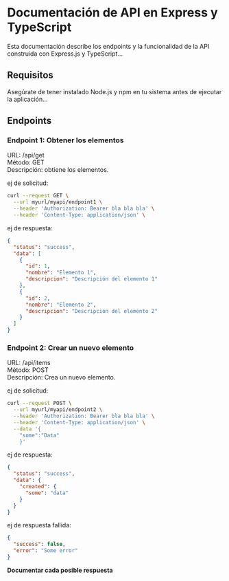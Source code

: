 # Documentación de API en Express y TypeScript

Esta documentación describe los endpoints y la funcionalidad de la API construida con Express.js y TypeScript...

## Requisitos

Asegúrate de tener instalado Node.js y npm en tu sistema antes de ejecutar la aplicación...

## Endpoints

### Endpoint 1: Obtener los elementos

URL: /api/get  
Método: GET  
Descripción: obtiene los elementos.

ej de solicitud:

```bash
curl --request GET \
  --url myurl/myapi/endpoint1 \
  --header 'Authorization: Bearer bla bla bla' \
  --header 'Content-Type: application/json' \
```

ej de respuesta:

```json
{
  "status": "success",
  "data": [
    {
      "id": 1,
      "nombre": "Elemento 1",
      "descripcion": "Descripción del elemento 1"
    },
    {
      "id": 2,
      "nombre": "Elemento 2",
      "descripcion": "Descripción del elemento 2"
    }
  ]
}
```

### Endpoint 2: Crear un nuevo elemento

URL: /api/items  
Método: POST  
Descripción: Crea un nuevo elemento.

ej de solicitud:

```bash
curl --request POST \
  --url myurl/myapi/endpoint2 \
  --header 'Authorization: Bearer bla bla bla' \
  --header 'Content-Type: application/json' \
  --data '{
	"some":"Data"
    }'
```

ej de respuesta:

```json
{
  "status": "success",
  "data": {
    "created": {
      "some": "data"
    }
  }
}
```

ej de respuesta fallida:

```json
{
  "success": false,
  "error": "Some error"
}
```

**Documentar cada posible respuesta**
